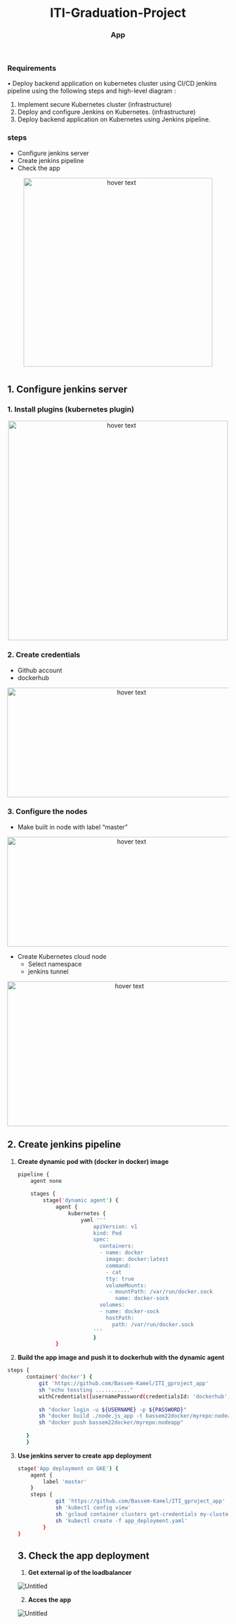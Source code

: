 <header>
<h1 align="center">ITI-Graduation-Project</h1>

<h3 align="center">App</h23>
</header>


### **Requirements** 
• Deploy backend application on kubernetes cluster using CI/CD
jenkins pipeline using the following steps and high-level
diagram :
1. Implement secure Kubernetes cluster (infrastructure)
2. Deploy and configure Jenkins on Kubernetes. (infrastructure)
3. Deploy backend application on Kubernetes using Jenkins pipeline.

### **steps**
- Configure jenkins server
- Create jenkins pipeline
- Check the app


<p align="center">
<img src="images/pro.png" width="430" height="auto" title="hover text">
</p>

#
## 1. Configure jenkins server


### 1. **Install plugins (kubernetes plugin)**


<p align="center">
<img src="images/Untitled.png" width="500" height="auto" title="hover text">
</p>


### 2. **Create credentials**

- Github account
- dockerhub
<p align="center">
<img src="images/Untitled%201.png" width="550" height="250" title="hover text">
</p>



### 3. Configure the nodes

- Make built in node with label “master”

<p align="center">
<img src="images/Untitled%202.png" width="550" height="250" title="hover text">
</p>



- Create Kubernetes cloud node
    - Select namespace
    - jenkins tunnel

<p align="center">
<img src="images/Untitled%203.png" width="540" height="330" title="hover text">
</p>


## 2. Create jenkins pipeline

1. **Create dynamic pod with (docker in docker) image**
    
    ```bash
    pipeline {
        agent none 
          
        stages {
            stage('dynamic agent') {
                agent {
                    kubernetes {
                        yaml '''
                            apiVersion: v1
                            kind: Pod
                            spec:
                              containers:
                              - name: docker
                                image: docker:latest
                                command:
                                - cat
                                tty: true
                                volumeMounts:
                                 - mountPath: /var/run/docker.sock
                                   name: docker-sock
                              volumes:
                              - name: docker-sock
                                hostPath:
                                  path: /var/run/docker.sock
                            '''
                            }
                }
    ```
    

2. **Build the app image and push it to dockerhub with the dynamic agent**

```bash
steps {
      container('docker') {
          git 'https://github.com/Bassem-Kamel/ITI_gproject_app'
          sh "echo texsting ..........."
          withCredentials([usernamePassword(credentialsId: 'dockerhub', usernameVariable: 'USERNAME', passwordVariable: 'PASSWORD')]){
  
          sh "docker login -u ${USERNAME} -p ${PASSWORD}"
          sh "docker build ./node.js_app -t bassem22docker/myrepo:nodeapp"
          sh "docker push bassem22docker/myrepo:nodeapp"
  
      }
      }
```

3. **Use jenkins server to create app deployment**
    
    ```bash
    stage('App deployment on GKE') {
        agent {
            label 'master'
        }
        steps {
                git 'https://github.com/Bassem-Kamel/ITI_gproject_app'
                sh 'kubectl config view'
                sh 'gcloud container clusters get-credentials my-cluster1 --zone europe-west1-b --project iti-gproject'
                sh 'kubectl create -f app_deployment.yaml'
            }
    }
    ```
    
    ## 3. Check the app deployment
    
    1. **Get external ip of the loadbalancer**
    
    ![Untitled](images/Untitled%204.png)
    
    2. **Acces the app**
    
    ![Untitled](images/Untitled%205.png)